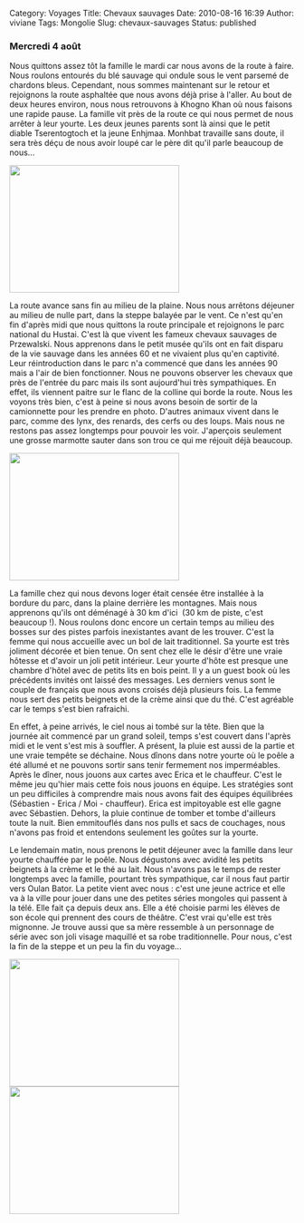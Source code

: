 Category: Voyages
Title: Chevaux sauvages
Date: 2010-08-16 16:39
Author: viviane
Tags: Mongolie
Slug: chevaux-sauvages
Status: published

<h3 lang="x-western">Mercredi 4 août</h3>
<p lang="x-western">Nous quittons assez tôt la famille le mardi car nous avons de la route à faire. Nous roulons entourés du blé sauvage qui ondule sous le vent parsemé de chardons bleus. Cependant, nous sommes maintenant sur le retour et rejoignons la route asphaltée que nous avons déjà prise à l'aller. Au bout de deux heures environ, nous nous retrouvons à Khogno Khan où nous faisons une rapide pause. La famille vit près de la route ce qui nous permet de nous arrêter à leur yourte. Les deux jeunes parents sont là ainsi que le petit diable Tserentogtoch et la jeune Enhjmaa. Monhbat travaille sans doute, il sera très déçu de nous avoir loupé car le père dit qu'il parle beaucoup de nous...</p>
<p lang="x-western"><a href="http://www.viviane-voyages.com/wp-content/uploads/2010/08/P1090114.jpg"><img class="aligncenter size-medium wp-image-1535" title="Tserentogtoch veut jouer" src="http://www.viviane-voyages.com/wp-content/uploads/2010/08/P1090114-300x225.jpg" alt="" width="300" height="225" /></a></p>

<div lang="x-western">

La route avance sans fin au milieu de la plaine. Nous nous arrêtons déjeuner au milieu de nulle part, dans la steppe balayée par le vent. Ce n'est qu'en fin d'après midi que nous quittons la route principale et rejoignons le parc national du Hustai. C'est là que vivent les fameux chevaux sauvages de Przewalski. Nous apprenons dans le petit musée qu'ils ont en fait disparu de la vie sauvage dans les années 60 et ne vivaient plus qu'en captivité. Leur réintroduction dans le parc n'a commencé que dans les années 90 mais a l'air de bien fonctionner. Nous ne pouvons observer les chevaux que près de l'entrée du parc mais ils sont aujourd'hui très sympathiques. En effet, ils viennent paitre sur le flanc de la colline qui borde la route. Nous les voyons très bien, c'est à peine si nous avons besoin de sortir de la camionnette pour les prendre en photo. D'autres animaux vivent dans le parc, comme des lynx, des renards, des cerfs ou des loups. Mais nous ne restons pas assez longtemps pour pouvoir les voir. J'aperçois seulement  une grosse marmotte sauter dans son trou ce qui me réjouit déjà beaucoup.

<a href="http://www.viviane-voyages.com/wp-content/uploads/2010/08/P1090115.jpg"><img class="aligncenter size-medium wp-image-1538" title="Les chevaux sauvages" src="http://www.viviane-voyages.com/wp-content/uploads/2010/08/P1090115-300x225.jpg" alt="" width="300" height="225" /></a>

La famille chez qui nous devons loger était censée être installée à la bordure du parc, dans la plaine derrière les montagnes. Mais nous apprenons qu'ils ont déménagé à 30 km d'ici  (30 km de piste, c'est beaucoup !). Nous roulons donc encore un certain temps au milieu des bosses sur des pistes parfois inexistantes avant de les trouver. C'est la femme qui nous accueille avec un bol de lait traditionnel. Sa yourte est très joliment décorée et bien tenue. On sent chez elle le désir d'être une vraie hôtesse et d'avoir un joli petit intérieur. Leur yourte d'hôte est presque une chambre d'hôtel avec de petits lits en bois peint. Il y a un guest book où les précédents invités ont laissé des messages. Les derniers venus sont le couple de français que nous avons croisés déjà plusieurs fois. La femme nous sert des petits beignets et de la crème ainsi que du thé. C'est agréable car le temps s'est bien rafraichi.

En effet, à peine arrivés, le ciel nous ai tombé sur la tête. Bien que la journée ait commencé par un grand soleil, temps s'est couvert dans l'après midi et le vent s'est mis à souffler. A présent, la pluie est aussi de la partie et une vraie tempête se déchaine. Nous dînons dans notre yourte où le poêle a été allumé et ne pouvons sortir sans tenir fermement nos imperméables. Après le dîner, nous jouons aux cartes avec Erica et le chauffeur. C'est le même jeu qu'hier mais cette fois nous jouons en équipe. Les stratégies sont un peu difficiles à comprendre mais nous avons fait des équipes équilibrées (Sébastien - Erica / Moi - chauffeur). Erica est impitoyable est elle gagne avec Sébastien. Dehors, la pluie continue de tomber et tombe d'ailleurs toute la nuit. Bien emmitouflés dans nos pulls et sacs de couchages, nous n'avons pas froid et entendons seulement les goûtes sur la yourte.

Le lendemain matin, nous prenons le petit déjeuner avec la famille dans leur yourte chauffée par le poêle. Nous dégustons avec avidité les petits beignets à la crème et le thé au lait. Nous n'avons pas le temps de rester longtemps avec la famille, pourtant très sympathique, car il nous faut partir vers Oulan Bator. La petite vient avec nous : c'est une jeune actrice et elle va à la ville pour jouer dans une des petites séries mongoles qui passent à la télé. Elle fait ça depuis deux ans. Elle a été choisie parmi les élèves de son école qui prennent des cours de théâtre. C'est vrai qu'elle est très mignonne. Je trouve aussi que sa mère ressemble à un personnage de série avec son joli visage maquillé et sa robe traditionnelle. Pour nous, c'est la fin de la steppe et un peu la fin du voyage...

<a href="http://www.viviane-voyages.com/wp-content/uploads/2010/08/P1010796.jpg"><img class="aligncenter size-medium wp-image-1539" title="La famille" src="http://www.viviane-voyages.com/wp-content/uploads/2010/08/P1010796-300x225.jpg" alt="" width="300" height="225" /></a><a href="http://www.viviane-voyages.com/wp-content/uploads/2010/08/P1090132.jpg"><img class="aligncenter size-medium wp-image-1540" title="Mauvais temps" src="http://www.viviane-voyages.com/wp-content/uploads/2010/08/P1090132-300x225.jpg" alt="" width="300" height="225" /></a>

</div>